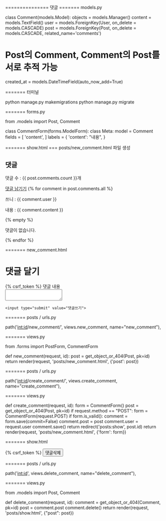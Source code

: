 =============== 댓글 
======= models.py

class Comment(models.Model):
objects = models.Manager()
content = models.TextField()
user = models.ForeignKey(User, on_delete = models.CASCADE)
post = models.ForeignKey(Post, on_delete = models.CASCADE, related_name='comments')
# Post의 Comment, Comment의 Post를 서로 추적 가능

created_at = models.DateTimeField(auto_now_add=True)


======= 터미널

python manage.py makemigrations
python manage.py migrate


======= forms.py

from .models import Post, Comment

class CommentForm(forms.ModelForm):
    class Meta:
        model = Comment
        fields = [
            'content',
        ]
        labels = {
            'content': "내용",
        }


======= show.html
=== posts/new_comment.html 파일 생성

<h2>댓글</h2>
<p>댓글 수 : {{ post.comments.count }}개</p> <!-- related_name을 써서 가능한 부분 -->
<a href="{% url 'posts:new_comment' post.id %}">댓글 남기기</a> <!-- url 클릭 시 post.id를 함께 넘겨줌 -->
{% for comment in post.comments.all %}
    <p>쓰니 : {{ comment.user }}</p>
    <p>내용 : {{ comment.content }}</p>
    {% empty %}
    <p>댓글이 없습니다.</p>
{% endfor %}


======= new_comment.html

<h1>댓글 달기</h1>
<form action="{% url 'posts:create_comment' post.id %}" method="POST">
    {% csrf_token %}
    <label>댓글 내용</label><br>
    <textarea name="content"></textarea><br>
    
    <input type="submit" value="댓글쓰기">
</form>


======= posts / urls.py

path('<int:id>/new_comment/', views.new_comment, name="new_comment"),


======= views.py

from .forms import PostForm, CommentForm

def new_comment(request, id):
    post = get_object_or_404(Post, pk=id)
    return render(request, 'posts/new_comment.html', {'post': post})
    
    
======= posts / urls.py

path('<int:id>/create_comment/', views.create_comment, name="create_comment"),


======= views.py
    
def create_comment(request, id):
    form = CommentForm()
    post = get_object_or_404(Post, pk=id)
    if request.method == "POST":
        form = CommentForm(request.POST)
        if form.is_valid():
            comment = form.save(commit=False)
            comment.post = post
            comment.user = request.user
            comment.save()
            return redirect('posts:show', post.id)
    return render(request, 'posts/new_comment.html', {'form': form})
    
    
======= show.html

<form action="{% url 'posts:delete_comment' comment.id %}" method="POST">
    {% csrf_token %}
    <input type="submit" value="댓글삭제">
</form>


======= posts / urls.py

path('<int:id>', views.delete_comment, name="delete_comment"),


======= views.py

from .models import Post, Comment

def delete_comment(request, id):
    comment = get_object_or_404(Comment, pk=id)
    post = comment.post
    comment.delete()
    return render(request, 'posts/show.html', {"post": post})
